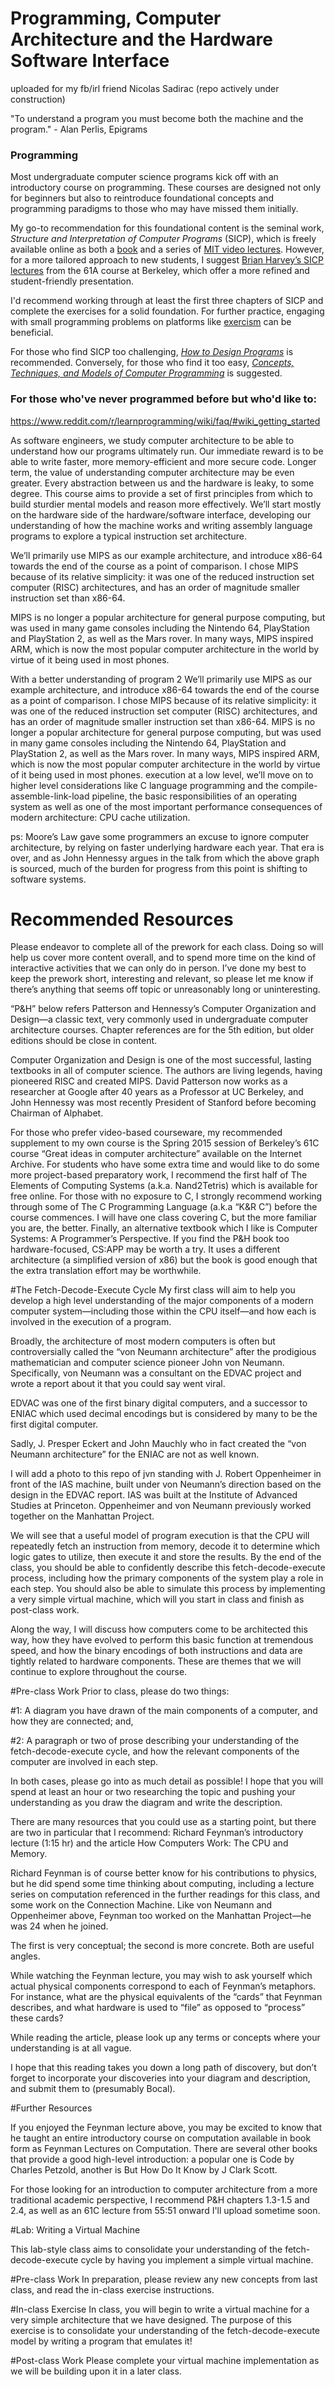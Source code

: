 # Programming, Computer Architecture and the Hardware Software Interface
uploaded for my fb/irl friend Nicolas Sadirac (repo actively under construction)



"To understand a program you must become both the machine and the program." - Alan Perlis, Epigrams

### Programming

Most undergraduate computer science programs kick off with an introductory course on programming. These courses are designed not only for beginners but also to reintroduce foundational concepts and programming paradigms to those who may have missed them initially.

My go-to recommendation for this foundational content is the seminal work, _Structure and Interpretation of Computer Programs_ (SICP), which is freely available online as both a [book](https://mitpress.mit.edu/sites/default/files/sicp/full-text/book/book.html) and a series of [MIT video lectures](http://ocw.mit.edu/courses/electrical-engineering-and-computer-science/6-001-structure-and-interpretation-of-computer-programs-spring-2005/video-lectures/). However, for a more tailored approach to new students, I suggest [Brian Harvey’s SICP lectures](https://archive.org/details/ucberkeley-webcast-PL3E89002AA9B9879E?sort=titleSorter) from the 61A course at Berkeley, which offer a more refined and student-friendly presentation.

I'd recommend working through at least the first three chapters of SICP and complete the exercises for a solid foundation. For further practice, engaging with small programming problems on platforms like [exercism](http://exercism.io) can be beneficial.

For those who find SICP too challenging, _[How to Design Programs](http://www.htdp.org/)_ is recommended. Conversely, for those who find it too easy, _[Concepts, Techniques, and Models of Computer Programming](https://smile.amazon.com/Concepts-Techniques-Models-Computer-Programming/dp/0262220695/)_ is suggested.

### For those who've never programmed before but who'd like to: 
https://www.reddit.com/r/learnprogramming/wiki/faq/#wiki_getting_started

As software engineers, we study computer architecture to be able to
understand how our programs ultimately run. Our immediate reward
is to be able to write faster, more memory-efficient and more secure
code.
Longer term, the value of understanding computer architecture may
be even greater. Every abstraction between us and the hardware
is leaky, to some degree. This course aims to provide a set of first
principles from which to build sturdier mental models and reason
more effectively.
We’ll start mostly on the hardware side of the hardware/software
interface, developing our understanding of how the machine works
and writing assembly language programs to explore a typical instruction set architecture.


We’ll primarily use MIPS as our
example architecture, and introduce
x86-64 towards the end of the course
as a point of comparison. I chose
MIPS because of its relative simplicity:
it was one of the reduced instruction
set computer (RISC) architectures, and
has an order of magnitude smaller
instruction set than x86-64.

MIPS is no longer a popular
architecture for general purpose
computing, but was used in many
game consoles including the Nintendo
64, PlayStation and PlayStation 2, as
well as the Mars rover. In many ways,
MIPS inspired ARM, which is now the
most popular computer architecture in
the world by virtue of it being used in
most phones.


With a better understanding of program 2 We’ll primarily use MIPS as our
example architecture, and introduce
x86-64 towards the end of the course
as a point of comparison. I chose
MIPS because of its relative simplicity:
it was one of the reduced instruction
set computer (RISC) architectures, and
has an order of magnitude smaller
instruction set than x86-64.
MIPS is no longer a popular
architecture for general purpose
computing, but was used in many
game consoles including the Nintendo
64, PlayStation and PlayStation 2, as
well as the Mars rover. In many ways,
MIPS inspired ARM, which is now the
most popular computer architecture in
the world by virtue of it being used in
most phones.
execution at a low level, we’ll move on to higher level considerations
like C language programming and the compile-assemble-link-load
pipeline, the basic responsibilities of an operating system as well as
one of the most important performance consequences of modern
architecture: CPU cache utilization.

ps: Moore’s Law gave some programmers
an excuse to ignore computer
architecture, by relying on faster
underlying hardware each year. That
era is over, and as John Hennessy
argues in the talk from which the above
graph is sourced, much of the burden
for progress from this point is shifting
to software systems.

# Recommended Resources
Please endeavor to complete all of the prework for each class.
Doing so will help us cover more content overall, and to spend
more time on the kind of interactive activities that we can only do in person.
I’ve done my best to keep the prework short, interesting
and relevant, so please let me know if there’s anything that seems off
topic or unreasonably long or uninteresting.

“P&H” below refers Patterson and Hennessy’s Computer Organization and Design—a classic text, very commonly used in undergraduate computer architecture courses. Chapter references are for the
5th edition, but older editions should be close in content.

Computer Organization and Design
is one of the most successful, lasting
textbooks in all of computer science.
The authors are living legends, having
pioneered RISC and created MIPS.
David Patterson now works as a
researcher at Google after 40 years
as a Professor at UC Berkeley, and
John Hennessy was most recently
President of Stanford before becoming
Chairman of Alphabet.

For those who prefer video-based courseware, my recommended
supplement to my own course is the Spring 2015 session of Berkeley’s 61C course “Great ideas in computer architecture” available on
the Internet Archive.
For students who have some extra time and would like to do some
more project-based preparatory work, I recommend the first half
of The Elements of Computing Systems (a.k.a. Nand2Tetris) which is
available for free online.
For those with no exposure to C, I strongly recommend working
through some of The C Programming Language (a.k.a “K&R C”)
before the course commences. I will have one class covering C,
but the more familiar you are, the better.
Finally, an alternative textbook which I like is Computer Systems: A Programmer’s Perspective. If you find the P&H book too
hardware-focused, CS:APP may be worth a try. It uses a different
architecture (a simplified version of x86) but the book is good
enough that the extra translation effort may be worthwhile.

#The Fetch-Decode-Execute Cycle
My first class will aim to help you develop a high level understanding
of the major components of a modern computer system—including
those within the CPU itself—and how each is involved in the execution of a program.

Broadly, the architecture of most modern computers is often but controversially called the “von Neumann architecture” after the prodigious mathematician and computer science pioneer John von Neumann. Specifically, von Neumann was a consultant on the EDVAC project and wrote a report about it that you could say went viral.

EDVAC was one of the first binary digital computers, and a successor to ENIAC which used decimal encodings but is considered by many to be the first digital computer.

Sadly, J. Presper Eckert and John Mauchly who in fact created the “von Neumann architecture” for the ENIAC are not as well known.

I will add a photo to this repo of jvn standing with J. Robert Oppenheimer in front of the IAS machine, built under von Neumann’s direction based on the design in the EDVAC report. IAS was built at the Institute of Advanced Studies at Princeton. Oppenheimer and von Neumann previously worked together on the Manhattan Project.

We will see that a useful model of program execution is that the CPU will repeatedly fetch an instruction from memory, decode it to determine which logic gates to utilize, then execute it and store the results. By the end of the class, you should be able to confidently describe this fetch-decode-execute process, including how the primary components of the system play a role in each step. You should also be able to simulate this process by implementing a very simple virtual machine, which will you start in class and finish as post-class work.

Along the way, I will discuss how computers come to be architected this way, how they have evolved to perform this basic function at tremendous speed, and how the binary encodings of both instructions and data are tightly related to hardware components. These are themes that we will continue to explore throughout the course.

#Pre-class Work
Prior to class, please do two things:

#1: 
A diagram you have drawn of the main components of a computer, and how they are connected; and,

#2: 
A paragraph or two of prose describing your understanding of the fetch-decode-execute cycle, and how the relevant components of the computer are involved in each step.

In both cases, please go into as much detail as possible! I hope that you will spend at least an hour or two researching the topic and pushing your understanding as you draw the diagram and write the description.

There are many resources that you could use as a starting point, but there are two in particular that I recommend: Richard Feynman’s introductory lecture (1:15 hr) and the article How Computers Work: The CPU and Memory.

Richard Feynman is of course better know for his contributions to physics, but he did spend some time thinking about computing, including a lecture series on computation referenced in the further readings for this class, and some work on the Connection Machine. Like von Neumann and Oppenheimer above, Feynman too worked on the Manhattan Project—he was 24 when he joined.

The first is very conceptual; the second is more concrete. Both are useful angles.

While watching the Feynman lecture, you may wish to ask yourself which actual physical components correspond to each of Feynman’s metaphors. For instance, what are the physical equivalents of the “cards” that Feynman describes, and what hardware is used to “file” as opposed to “process” these cards?

While reading the article, please look up any terms or concepts where your understanding is at all vague.

I hope that this reading takes you down a long path of discovery, but don’t forget to incorporate your discoveries into your diagram and description, and submit them to (presumably Bocal).

#Further Resources

If you enjoyed the Feynman lecture above, you may be excited to know that he taught an entire introductory course on computation available in book form as Feynman Lectures on Computation. There are several other books that provide a good high-level introduction: a popular one is Code by Charles Petzold, another is But How Do It Know by J Clark Scott.

For those looking for an introduction to computer architecture from a more traditional academic perspective, I recommend P&H chapters 1.3-1.5 and 2.4, as well as an 61C lecture from 55:51 onward I'll upload sometime soon.

#Lab: Writing a Virtual Machine

This lab-style class aims to consolidate your understanding of the fetch-decode-execute cycle by having you implement a simple virtual machine.

#Pre-class Work
In preparation, please review any new concepts from last class, and read the in-class exercise instructions.

#In-class Exercise
In class, you will begin to write a virtual machine for a very simple architecture that we have designed. The purpose of this exercise is to consolidate your understanding of the fetch-decode-execute model by writing a program that emulates it!

#Post-class Work
Please complete your virtual machine implementation as we will be building upon it in a later class.
